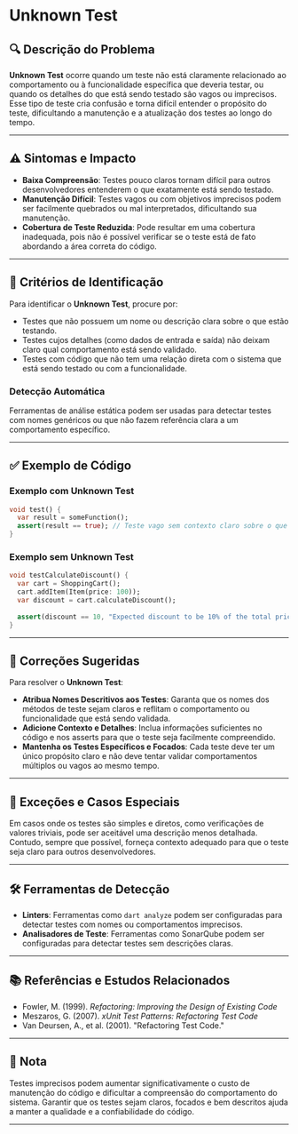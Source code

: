 # Unknown Test

## 🔍 Descrição do Problema
**Unknown Test** ocorre quando um teste não está claramente relacionado ao comportamento ou à funcionalidade específica que deveria testar, ou quando os detalhes do que está sendo testado são vagos ou imprecisos. Esse tipo de teste cria confusão e torna difícil entender o propósito do teste, dificultando a manutenção e a atualização dos testes ao longo do tempo.

---

## ⚠️ Sintomas e Impacto
- **Baixa Compreensão**: Testes pouco claros tornam difícil para outros desenvolvedores entenderem o que exatamente está sendo testado.
- **Manutenção Difícil**: Testes vagos ou com objetivos imprecisos podem ser facilmente quebrados ou mal interpretados, dificultando sua manutenção.
- **Cobertura de Teste Reduzida**: Pode resultar em uma cobertura inadequada, pois não é possível verificar se o teste está de fato abordando a área correta do código.

---

## 🔑 Critérios de Identificação
Para identificar o **Unknown Test**, procure por:
- Testes que não possuem um nome ou descrição clara sobre o que estão testando.
- Testes cujos detalhes (como dados de entrada e saída) não deixam claro qual comportamento está sendo validado.
- Testes com código que não tem uma relação direta com o sistema que está sendo testado ou com a funcionalidade.

### Detecção Automática
Ferramentas de análise estática podem ser usadas para detectar testes com nomes genéricos ou que não fazem referência clara a um comportamento específico.

---

## ✅ Exemplo de Código

### Exemplo com Unknown Test

```dart
void test() {
  var result = someFunction();
  assert(result == true); // Teste vago sem contexto claro sobre o que está sendo testado
}
```

### Exemplo sem Unknown Test

```dart
void testCalculateDiscount() {
  var cart = ShoppingCart();
  cart.addItem(Item(price: 100));
  var discount = cart.calculateDiscount();
  
  assert(discount == 10, "Expected discount to be 10% of the total price");
}
```

---

## 🚀 Correções Sugeridas
Para resolver o **Unknown Test**:

- **Atribua Nomes Descritivos aos Testes**: Garanta que os nomes dos métodos de teste sejam claros e reflitam o comportamento ou funcionalidade que está sendo validada.
- **Adicione Contexto e Detalhes**: Inclua informações suficientes no código e nos asserts para que o teste seja facilmente compreendido.
- **Mantenha os Testes Específicos e Focados**: Cada teste deve ter um único propósito claro e não deve tentar validar comportamentos múltiplos ou vagos ao mesmo tempo.

---

## 🌟 Exceções e Casos Especiais
Em casos onde os testes são simples e diretos, como verificações de valores triviais, pode ser aceitável uma descrição menos detalhada. Contudo, sempre que possível, forneça contexto adequado para que o teste seja claro para outros desenvolvedores.

---

## 🛠 Ferramentas de Detecção
- **Linters**: Ferramentas como `dart analyze` podem ser configuradas para detectar testes com nomes ou comportamentos imprecisos.
- **Analisadores de Teste**: Ferramentas como SonarQube podem ser configuradas para detectar testes sem descrições claras.

---

## 📚 Referências e Estudos Relacionados
- Fowler, M. (1999). *Refactoring: Improving the Design of Existing Code*
- Meszaros, G. (2007). *xUnit Test Patterns: Refactoring Test Code*
- Van Deursen, A., et al. (2001). "Refactoring Test Code."

---

## 📝 Nota
Testes imprecisos podem aumentar significativamente o custo de manutenção do código e dificultar a compreensão do comportamento do sistema. Garantir que os testes sejam claros, focados e bem descritos ajuda a manter a qualidade e a confiabilidade do código.

---
